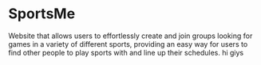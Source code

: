 # SportsMe
Website that allows users to effortlessly create and join groups looking for games in a variety of different sports, providing an easy way for users to find other people to play sports with and line up their schedules.
hi giys
